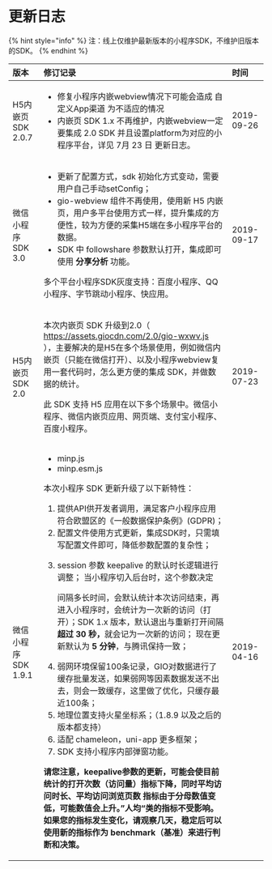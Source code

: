 # 更新日志

{% hint style="info" %}
注：线上仅维护最新版本的小程序SDK，不维护旧版本的SDK。
{% endhint %}

<table>
  <thead>
    <tr>
      <th style="text-align:left">&#x7248;&#x672C;</th>
      <th style="text-align:left">&#x4FEE;&#x8BA2;&#x8BB0;&#x5F55;</th>
      <th style="text-align:left">&#x65F6;&#x95F4;</th>
    </tr>
  </thead>
  <tbody>
    <tr>
      <td style="text-align:left">H5&#x5185;&#x5D4C;&#x9875;SDK 2.0.7</td>
      <td style="text-align:left">
        <p></p>
        <ul>
          <li>&#x4FEE;&#x590D;&#x5C0F;&#x7A0B;&#x5E8F;&#x5185;&#x5D4C;webview&#x60C5;&#x51B5;&#x4E0B;&#x53EF;&#x80FD;&#x4F1A;&#x9020;&#x6210;
            &#x81EA;&#x5B9A;&#x4E49;App&#x6E20;&#x9053; &#x4E3A;&#x4E0D;&#x9002;&#x5E94;&#x7684;&#x60C5;&#x51B5;</li>
          <li>&#x5185;&#x5D4C;&#x9875; SDK 1.x &#x4E0D;&#x518D;&#x7EF4;&#x62A4;&#xFF0C;&#x5185;&#x5D4C;webview&#x4E00;&#x5B9A;&#x8981;&#x96C6;&#x6210;
            2.0 SDK &#x5E76;&#x4E14;&#x8BBE;&#x7F6E;platform&#x4E3A;&#x5BF9;&#x5E94;&#x7684;&#x5C0F;&#x7A0B;&#x5E8F;&#x5E73;&#x53F0;&#xFF0C;&#x8BE6;&#x89C1;
            7&#x6708; 23 &#x65E5; &#x66F4;&#x65B0;&#x65E5;&#x5FD7;&#x3002;</li>
        </ul>
      </td>
      <td style="text-align:left">2019-09-26</td>
    </tr>
    <tr>
      <td style="text-align:left">&#x5FAE;&#x4FE1;&#x5C0F;&#x7A0B;&#x5E8F;SDK 3.0</td>
      <td style="text-align:left">
        <p></p>
        <ul>
          <li>&#x66F4;&#x65B0;&#x4E86;&#x914D;&#x7F6E;&#x65B9;&#x5F0F;&#xFF0C;sdk &#x521D;&#x59CB;&#x5316;&#x65B9;&#x5F0F;&#x53D8;&#x52A8;&#xFF0C;&#x9700;&#x8981;&#x7528;&#x6237;&#x81EA;&#x5DF1;&#x624B;&#x52A8;setConfig&#xFF1B;</li>
          <li>gio-webview &#x7EC4;&#x4EF6;&#x4E0D;&#x518D;&#x4F7F;&#x7528;&#xFF0C;&#x4F7F;&#x7528;&#x65B0;
            H5 &#x5185;&#x5D4C;&#x9875;&#xFF0C;&#x7528;&#x6237;&#x591A;&#x5E73;&#x53F0;&#x4F7F;&#x7528;&#x65B9;&#x5F0F;&#x4E00;&#x6837;&#xFF0C;&#x63D0;&#x5347;&#x96C6;&#x6210;&#x7684;&#x65B9;&#x4FBF;&#x6027;&#xFF0C;&#x8F83;&#x4E3A;&#x65B9;&#x4FBF;&#x7684;&#x91C7;&#x96C6;H5&#x7AEF;&#x5728;&#x591A;&#x5C0F;&#x7A0B;&#x5E8F;&#x5E73;&#x53F0;&#x7684;&#x6570;&#x636E;&#x3002;</li>
          <li>SDK &#x4E2D; followshare &#x53C2;&#x6570;&#x9ED8;&#x8BA4;&#x6253;&#x5F00;&#xFF0C;&#x96C6;&#x6210;&#x5373;&#x53EF;&#x4F7F;&#x7528; <b>&#x5206;&#x4EAB;&#x5206;&#x6790;</b> &#x529F;&#x80FD;&#x3002;</li>
        </ul>
        <p>&#x591A;&#x4E2A;&#x5E73;&#x53F0;&#x5C0F;&#x7A0B;&#x5E8F;SDK&#x7070;&#x5EA6;&#x652F;&#x6301;&#xFF1A;&#x767E;&#x5EA6;&#x5C0F;&#x7A0B;&#x5E8F;&#x3001;QQ&#x5C0F;&#x7A0B;&#x5E8F;&#x3001;&#x5B57;&#x8282;&#x8DF3;&#x52A8;&#x5C0F;&#x7A0B;&#x5E8F;&#x3001;&#x5FEB;&#x5E94;&#x7528;&#x3002;</p>
      </td>
      <td style="text-align:left">2019-09-17</td>
    </tr>
    <tr>
      <td style="text-align:left">H5&#x5185;&#x5D4C;&#x9875;SDK 2.0</td>
      <td style="text-align:left">
        <p>&#x672C;&#x6B21;&#x5185;&#x5D4C;&#x9875; SDK &#x5347;&#x7EA7;&#x5230;2.0&#xFF08;
          <a
          href="https://assets.giocdn.com/2.0/gio-wxwv.js
">https://assets.giocdn.com/2.0/gio-wxwv.js
            <br />
            </a>&#xFF09;&#xFF0C;&#x4E3B;&#x8981;&#x89E3;&#x51B3;&#x7684;&#x662F;H5&#x5728;&#x591A;&#x4E2A;&#x573A;&#x666F;&#x4F7F;&#x7528;&#xFF0C;&#x4F8B;&#x5982;&#x5FAE;&#x4FE1;&#x5185;&#x5D4C;&#x9875;&#xFF08;&#x53EA;&#x80FD;&#x5728;&#x5FAE;&#x4FE1;&#x6253;&#x5F00;&#xFF09;&#x3001;&#x4EE5;&#x53CA;&#x5C0F;&#x7A0B;&#x5E8F;webview&#x590D;&#x7528;&#x4E00;&#x5957;&#x4EE3;&#x7801;&#x65F6;&#xFF0C;&#x600E;&#x4E48;&#x66F4;&#x65B9;&#x4FBF;&#x7684;&#x96C6;&#x6210;
            SDK&#xFF0C;&#x5E76;&#x505A;&#x6570;&#x636E;&#x7684;&#x7EDF;&#x8BA1;&#x3002;</p>
        <p>&#x6B64; SDK &#x652F;&#x6301; H5 &#x5E94;&#x7528;&#x5728;&#x4EE5;&#x4E0B;&#x591A;&#x4E2A;&#x573A;&#x666F;&#x4E2D;&#x3002;&#x5FAE;&#x4FE1;&#x5C0F;&#x7A0B;&#x5E8F;&#x3001;&#x5FAE;&#x4FE1;&#x5185;&#x5D4C;&#x9875;&#x5E94;&#x7528;&#x3001;&#x7F51;&#x9875;&#x7AEF;&#x3001;&#x652F;&#x4ED8;&#x5B9D;&#x5C0F;&#x7A0B;&#x5E8F;&#x3001;&#x767E;&#x5EA6;&#x5C0F;&#x7A0B;&#x5E8F;&#x3002;</p>
      </td>
      <td style="text-align:left">2019-07-23</td>
    </tr>
    <tr>
      <td style="text-align:left">&#x5FAE;&#x4FE1;&#x5C0F;&#x7A0B;&#x5E8F;SDK 1.9.1</td>
      <td style="text-align:left">
        <p></p>
        <ul>
          <li>minp.js</li>
          <li>minp.esm.js</li>
        </ul>
        <p>&#x672C;&#x6B21;&#x5C0F;&#x7A0B;&#x5E8F; SDK &#x66F4;&#x65B0;&#x5347;&#x7EA7;&#x4E86;&#x4EE5;&#x4E0B;&#x65B0;&#x7279;&#x6027;&#xFF1A;</p>
        <ol>
          <li>&#x63D0;&#x4F9B;API&#x4F9B;&#x5F00;&#x53D1;&#x8005;&#x8C03;&#x7528;&#xFF0C;&#x6EE1;&#x8DB3;&#x5BA2;&#x6237;&#x5C0F;&#x7A0B;&#x5E8F;&#x5E94;&#x7528;&#x7B26;&#x5408;&#x6B27;&#x76DF;&#x533A;&#x7684;&#x300A;&#x4E00;&#x822C;&#x6570;&#x636E;&#x4FDD;&#x62A4;&#x6761;&#x4F8B;&#x300B;(GDPR)&#xFF1B;</li>
          <li>&#x914D;&#x7F6E;&#x6587;&#x4EF6;&#x4F7F;&#x7528;&#x65B9;&#x5F0F;&#x66F4;&#x65B0;&#xFF0C;&#x96C6;&#x6210;SDK&#x65F6;&#xFF0C;&#x53EA;&#x9700;&#x586B;&#x5199;&#x914D;&#x7F6E;&#x6587;&#x4EF6;&#x5373;&#x53EF;&#xFF0C;&#x964D;&#x4F4E;&#x53C2;&#x6570;&#x914D;&#x7F6E;&#x7684;&#x590D;&#x6742;&#x6027;&#xFF1B;</li>
          <li>
            <p>session &#x53C2;&#x6570; keepalive &#x7684;&#x9ED8;&#x8BA4;&#x65F6;&#x957F;&#x903B;&#x8F91;&#x8FDB;&#x884C;&#x8C03;&#x6574;&#xFF1B;
              &#x5F53;&#x5C0F;&#x7A0B;&#x5E8F;&#x5207;&#x5165;&#x540E;&#x53F0;&#x65F6;&#xFF0C;&#x8FD9;&#x4E2A;&#x53C2;&#x6570;&#x51B3;&#x5B9A;</p>
            <p>&#x95F4;&#x9694;&#x591A;&#x957F;&#x65F6;&#x95F4;&#xFF0C;&#x4F1A;&#x9ED8;&#x8BA4;&#x7EDF;&#x8BA1;&#x672C;&#x6B21;&#x8BBF;&#x95EE;&#x7ED3;&#x675F;&#xFF0C;&#x518D;&#x8FDB;&#x5165;&#x5C0F;&#x7A0B;&#x5E8F;&#x65F6;&#xFF0C;&#x4F1A;&#x7EDF;&#x8BA1;&#x4E3A;&#x4E00;&#x6B21;&#x65B0;&#x7684;&#x8BBF;&#x95EE;&#xFF08;&#x6253;&#x5F00;&#xFF09;&#xFF1B;SDK
              1.x &#x7248;&#x672C;&#xFF0C;&#x9ED8;&#x8BA4;&#x9000;&#x51FA;&#x4E0E;&#x91CD;&#x65B0;&#x6253;&#x5F00;&#x95F4;&#x9694;<b>&#x8D85;&#x8FC7; 30 &#x79D2;&#xFF0C;</b>&#x5C31;&#x4F1A;&#x8BB0;&#x4E3A;&#x4E00;&#x6B21;&#x65B0;&#x7684;&#x8BBF;&#x95EE;&#xFF1B;
              &#x73B0;&#x5728;&#x66F4;&#x65B0;&#x9ED8;&#x8BA4;&#x4E3A; <b>5 &#x5206;&#x949F;</b>&#xFF0C;&#x4E0E;&#x817E;&#x8BAF;&#x4FDD;&#x6301;&#x4E00;&#x81F4;&#xFF1B;</p>
          </li>
          <li>&#x5F31;&#x7F51;&#x73AF;&#x5883;&#x4FDD;&#x7559;100&#x6761;&#x8BB0;&#x5F55;&#xFF0C;GIO&#x5BF9;&#x6570;&#x636E;&#x8FDB;&#x884C;&#x4E86;&#x7F13;&#x5B58;&#x6279;&#x91CF;&#x53D1;&#x9001;&#xFF0C;&#x5982;&#x679C;&#x5F31;&#x7F51;&#x7B49;&#x56E0;&#x7D20;&#x6570;&#x636E;&#x53D1;&#x9001;&#x4E0D;&#x51FA;&#x53BB;&#xFF0C;&#x5219;&#x4F1A;&#x4E00;&#x81F4;&#x7F13;&#x5B58;&#xFF0C;&#x8FD9;&#x91CC;&#x505A;&#x4E86;&#x4F18;&#x5316;&#xFF0C;&#x53EA;&#x7F13;&#x5B58;&#x6700;&#x8FD1;100&#x6761;&#xFF1B;</li>
          <li>&#x5730;&#x7406;&#x4F4D;&#x7F6E;&#x652F;&#x6301;&#x706B;&#x661F;&#x5750;&#x6807;&#x7CFB;&#xFF1B;&#xFF08;1.8.9
            &#x4EE5;&#x53CA;&#x4E4B;&#x540E;&#x7684;&#x7248;&#x672C;&#x90FD;&#x652F;&#x6301;&#xFF09;</li>
          <li>&#x9002;&#x914D; chameleon&#xFF0C;uni-app &#x66F4;&#x591A;&#x6846;&#x67B6;&#xFF1B;</li>
          <li>SDK &#x652F;&#x6301;&#x5C0F;&#x7A0B;&#x5E8F;&#x5185;&#x90E8;&#x5F39;&#x7A97;&#x529F;&#x80FD;&#x3002;</li>
        </ol>
        <p><b>&#x8BF7;&#x60A8;&#x6CE8;&#x610F;&#xFF0C;keepalive&#x53C2;&#x6570;&#x7684;&#x66F4;&#x65B0;&#xFF0C;&#x53EF;&#x80FD;&#x4F1A;&#x4F7F;&#x76EE;&#x524D;&#x7EDF;&#x8BA1;&#x7684;&#x6253;&#x5F00;&#x6B21;&#x6570;&#xFF08;&#x8BBF;&#x95EE;&#x91CF;&#xFF09;&#x6307;&#x6807;&#x4E0B;&#x964D;&#xFF0C;&#x540C;&#x65F6;&#x5E73;&#x5747;&#x8BBF;&#x95EE;&#x65F6;&#x957F;&#x3001;&#x5E73;&#x5747;&#x8BBF;&#x95EE;&#x6D4F;&#x89C8;&#x9875;&#x6570; &#x6307;&#x6807;&#x7531;&#x4E8E;&#x5206;&#x6BCD;&#x6570;&#x503C;&#x53D8;&#x4F4E;&#xFF0C;&#x53EF;&#x80FD;&#x6570;&#x503C;&#x4F1A;&#x4E0A;&#x5347;&#x3002;&#x201D;&#x4EBA;&#x5747;&#x201C;&#x7C7B;&#x7684;&#x6307;&#x6807;&#x4E0D;&#x53D7;&#x5F71;&#x54CD;&#x3002; &#x5982;&#x679C;&#x60A8;&#x7684;&#x6307;&#x6807;&#x53D1;&#x751F;&#x53D8;&#x5316;&#xFF0C;&#x8BF7;&#x89C2;&#x5BDF;&#x51E0;&#x5929;&#xFF0C;&#x7A33;&#x5B9A;&#x540E;&#x53EF;&#x4EE5;&#x4F7F;&#x7528;&#x65B0;&#x7684;&#x6307;&#x6807;&#x4F5C;&#x4E3A; benchmark&#xFF08;&#x57FA;&#x51C6;&#xFF09;&#x6765;&#x8FDB;&#x884C;&#x5224;&#x65AD;&#x548C;&#x51B3;&#x7B56;&#x3002;</b>
          <br
          />
        </p>
      </td>
      <td style="text-align:left">2019-04-16</td>
    </tr>
  </tbody>
</table>